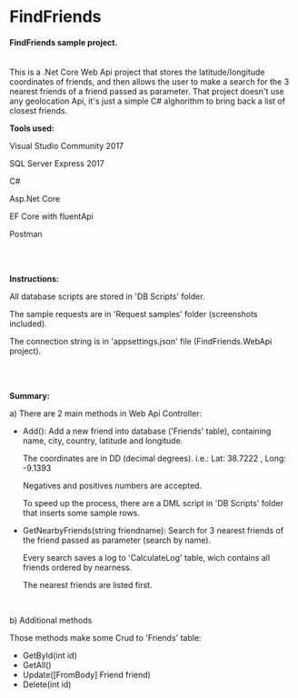 # FindFriends
<p><h4>FindFriends sample project.</h4></p>
<br />
This is a .Net Core Web Api project that stores the latitude/longitude coordinates of friends, and then allows the user to make a search for the 3 nearest friends of a friend passed as parameter.
That project doesn't use any geolocation Api, it's just a simple C# alghorithm to bring back a list of closest friends.

<p><strong>Tools used:</strong><p>

Visual Studio Community 2017

SQL Server Express 2017

C#

Asp.Net Core

EF Core with fluentApi

Postman

<br />
<br />

<p><strong>Instructions:</strong></p>

All database scripts are stored in 'DB Scripts' folder.

The sample requests are in 'Request samples' folder (screenshots included).

The connection string is in 'appsettings.json' file (FindFriends.WebApi project).


<br />
<br />

<p><strong>Summary:</strong></p>

a) There are 2 main methods in Web Api Controller:

- Add():
  Add a new friend into database ('Friends' table), containing name, city, country, latitude and longitude.
  
  The coordinates are in DD (decimal degrees). i.e.: Lat: 38.7222 , Long: -9.1393
  
  Negatives and positives numbers are accepted.
  
  To speed up the process, there are a DML script in 'DB Scripts' folder that inserts some sample rows.
  <br />
  
- GetNearbyFriends(string friendname):
  Search for 3 nearest friends of the friend passed as parameter (search by name).
  
  Every search saves a log to 'CalculateLog' table, wich contains all friends ordered by nearness.
  
  The nearest friends are listed first.


<br />

b) Additional methods

  Those methods make some Crud to 'Friends' table:

- GetById(int id)  
- GetAll()
- Update([FromBody] Friend friend)
- Delete(int id)





